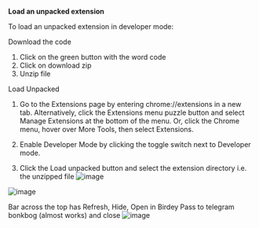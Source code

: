 **Load an unpacked extension**

To load an unpacked extension in developer mode:

Download the code 
1. Click on the green button with the word code
2. Click on download zip
3. Unzip file

Load Unpacked
1. Go to the Extensions page by entering chrome://extensions in a new tab.
Alternatively, click the Extensions menu puzzle button and select Manage Extensions at the bottom of the menu.
Or, click the Chrome menu, hover over More Tools, then select Extensions.

2. Enable Developer Mode by clicking the toggle switch next to Developer mode.

3. Click the Load unpacked button and select the extension directory i.e. the unzipped file
![image](https://github.com/GregP-Navdna/Embedded_RugCheck_DexScreener/assets/104438530/47c1bbd1-747d-4d59-8b50-1a053f9548fe)

![image](https://github.com/GregP-Navdna/Embedded_RugCheck_DexScreener/assets/104438530/5766caba-0a10-4c85-9f02-200789ac387b)

Bar across the top has Refresh, Hide, Open in Birdey Pass to telegram bonkbog (almost works) and close
![image](https://github.com/GregP-Navdna/Embedded_RugCheck_DexScreener/assets/104438530/7f1479fb-417a-488a-a658-a3922b06f342)


